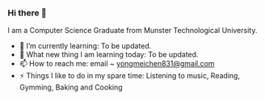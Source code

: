 ### Hi there 👋

<!--
**yongmei1/yongmei1** is a ✨ _special_ ✨ repository because its `README.md` (this file) appears on your GitHub profile. 

Here are some ideas to get you started:-->

I am a Computer Science Graduate from Munster Technological University.

- 🌱 I’m currently learning: To be updated.
- 💬 What new thing I am learning today: To be updated.
- 📫 How to reach me: email ~ yongmeichen831@gmail.com
- ⚡ Things I like to do in my spare time: Listening to music, Reading, Gymming, Baking and Cooking
